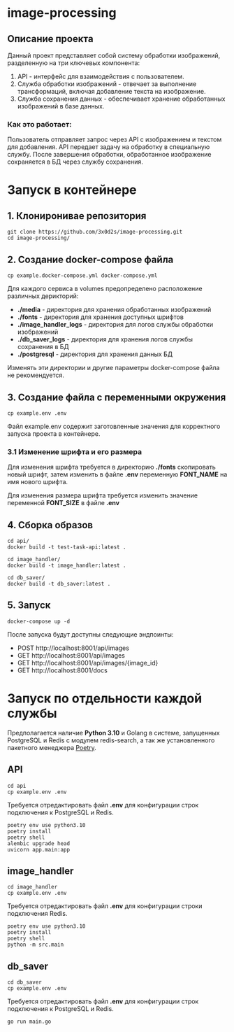 # image-processing 

## Описание проекта

Данный проект представляет собой систему обработки изображений, разделенную на три ключевых компонента: 

1. API - интерфейс для взаимодействия с пользователем.
2. Служба обработки изображений - отвечает за выполнение трансформаций, включая добавление текста на изображение.
3. Служба сохранения данных - обеспечивает хранение обработанных изображений в базе данных.

### Как это работает:
Пользователь отправляет запрос через API с изображением и текстом для добавления. API передает задачу на обработку в специальную службу. После завершения обработки, обработанное изображение сохраняется в БД через службу сохранения. 


# Запуск в контейнере

## 1. Клониронивае репозитория

```shell
git clone https://github.com/3x0d2s/image-processing.git
cd image-processing/
```

## 2. Создание docker-compose файла

```shell
cp example.docker-compose.yml docker-compose.yml
```

Для каждого сервиса в volumes предопределено расположение различных дерикторий:

- **./media** - директория для хранения обработанных изображений
- **./fonts** - директория для хранения доступных шрифтов
- **./image_handler_logs** - директория для логов службы обработки изображений
- **./db_saver_logs** - директория для хранения логов службы сохранения в БД
- **./postgresql** - директория для хранения данных БД

Изменять эти директории и другие параметры docker-compose файла не рекомендуется.

## 3. Создание файла с переменными окружения

```shell
cp example.env .env
```

Файл example.env содержит заготовленные значения для корректного запуска проекта в контейнере.

### 3.1 Изменение шрифта и его размера

Для изменения шрифта требуется в директорию **./fonts** скопировать новый шрифт, 
затем изменить в файле **.env** переменную **FONT_NAME** на имя нового шрифта.

Для изменения размера шрифта требуется изменить значение переменной **FONT_SIZE** в файле **.env** 

## 4. Сборка образов

```shell
cd api/
docker build -t test-task-api:latest .
```
```shell
cd image_handler/
docker build -t image_handler:latest .
```
```shell
cd db_saver/
docker build -t db_saver:latest .
```

## 5. Запуск

```shell
docker-compose up -d
```

После запуска будут доступны следующие эндпоинты:

- POST http://localhost:8001/api/images
- GET http://localhost:8001/api/images
- GET http://localhost:8001/api/images/{image_id}
- GET http://localhost:8001/docs

# Запуск по отдельности каждой службы

Предполагается наличие **Python 3.10** и Golang в системе, запущенных PostgreSQL и Redis с модулем redis-search, а так же установленного пакетного менеджера [Poetry](https://python-poetry.org/docs/#installation).

## API

```shell
cd api
cp example.env .env
```

Требуется отредактировать файл **.env** для конфигурации строк подключения к PostgreSQL и Redis.

```shell
poetry env use python3.10
poetry install
poetry shell
alembic upgrade head
uvicorn app.main:app
```

## image_handler

```shell
cd image_handler
cp example.env .env
```

Требуется отредактировать файл **.env** для конфигурации строки подключения Redis.

```shell
poetry env use python3.10
poetry install
poetry shell
python -m src.main
```

## db_saver

```shell
cd db_saver
cp example.env .env
```

Требуется отредактировать файл **.env** для конфигурации строк подключения к PostgreSQL и Redis.

```shell
go run main.go
```

